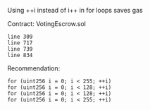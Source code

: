 Using ++i instead of i++ in for loops saves gas

Contract: VotingEscrow.sol

	line 309
	line 717
	line 739
	line 834
	
Recommendation:

	for (uint256 i = 0; i < 255; ++i)
	for (uint256 i = 0; i < 128; ++i)
	for (uint256 i = 0; i < 128; ++i)
	for (uint256 i = 0; i < 255; ++i)